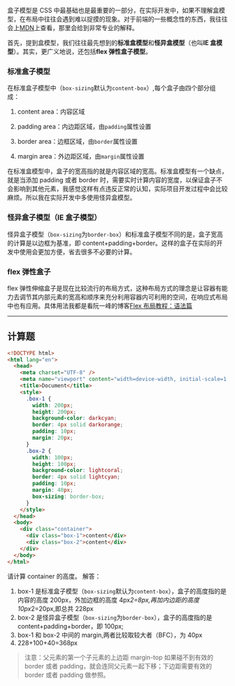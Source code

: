 盒子模型是 CSS 中最基础也是最重要的一部分，在实际开发中，如果不理解盒模型，在布局中往往会遇到难以捉摸的现象。对于前端的一些概念性的东西，我往往会上[MDN](https://developer.mozilla.org/zh-CN/)上查看，那里会给到非常专业的解释。

首先，提到盒模型，我们往往最先想到的**标准盒模型**和**怪异盒模型**（也叫**IE 盒模型**）。其实，更广义地说，还包括**flex 弹性盒子模型**。

### 标准盒子模型

在标准盒子模型中（`box-sizing`默认为`content-box`）,每个盒子由四个部分组成：

1. content area：内容区域

2. padding area：内边距区域，由`padding`属性设置

3. border area：边框区域，由`border`属性设置

4. margin area：外边距区域，由`margin`属性设置

在标准盒模型中，盒子的宽高指的就是内容区域的宽高。标准盒模型有一个缺点，就是当添加 padding 或者 border 时，需要实时计算内容的宽度，以保证盒子不会影响到其他元素，我感觉这样有点违反正常的认知，实际项目开发过程中会比较麻烦。所以我在实际开发中多使用怪异盒模型。

### 怪异盒子模型（IE 盒子模型）

怪异盒子模型（`box-sizing`为`border-box`）和标准盒子模型不同的是，盒子宽高的计算是以边框为基准，即 content+padding+border。这样的盒子在实际的开发中使用会更加方便，省去很多不必要的计算。

### flex 弹性盒子

flex 弹性伸缩盒子是现在比较流行的布局方式，这种布局方式的理念是让容器有能力去调节其内部元素的宽高和顺序来充分利用容器内可利用的空间，在响应式布局中也有应用。具体用法我都是看阮一峰的博客[Flex 布局教程：语法篇](http://www.ruanyifeng.com/blog/2015/07/flex-grammar.html)

---

## 计算题

```html
<!DOCTYPE html>
<html lang="en">
  <head>
    <meta charset="UTF-8" />
    <meta name="viewport" content="width=device-width, initial-scale=1.0" />
    <title>Document</title>
    <style>
      .box-1 {
        width: 200px;
        height: 200px;
        background-color: darkcyan;
        border: 4px solid darkorange;
        padding: 10px;
        margin: 20px;
      }
      .box-2 {
        width: 100px;
        height: 100px;
        background-color: lightcoral;
        border: 4px solid lightcyan;
        padding: 10px;
        margin: 40px;
        box-sizing: border-box;
      }
    </style>
  </head>
  <body>
    <div class="container">
      <div class="box-1">content</div>
      <div class="box-2">content</div>
    </div>
  </body>
</html>
```

请计算 container 的高度。
解答：

1. box-1 是标准盒子模型（`box-sizing`默认为`content-box`），盒子的高度指的是内容的高度 200px，外加边框的高度 4px*2=8px,再加内边距的高度 10px*2=20px,即总共 228px
2. box-2 是怪异盒子模型（`box-sizing`为`border-box`），盒子的高度指的是 content+padding+border，即 100px;
3. box-1 和 box-2 中间的 margin,两者比较取较大者（BFC），为 40px
4. 228+100+40=368px

> 注意：父元素的第一个子元素的上边距 margin-top 如果碰不到有效的 border 或者 padding，就会连同父元素一起下移；下边距需要有效的 border 或者 padding 做参照。
